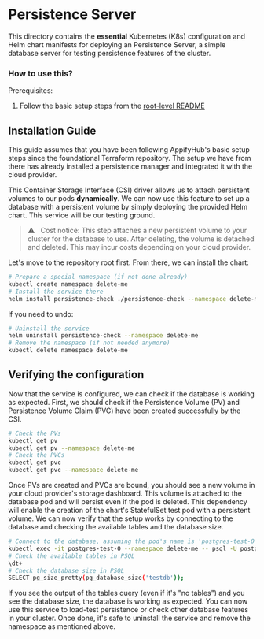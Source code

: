 # Persistence Server

This directory contains the **essential** Kubernetes (K8s) configuration and Helm chart manifests for deploying an Persistence Server, a simple database server for testing persistence features of the cluster.

### How to use this?

Prerequisites:

  1. Follow the basic setup steps from the [root-level README](../README.md)

## Installation Guide

This guide assumes that you have been following AppifyHub's basic setup steps since the foundational Terraform repository. The setup we have from there has already installed a persistence manager and integrated it with the cloud provider.

This Container Storage Interface (CSI) driver allows us to attach persistent volumes to our pods **dynamically**. We can now use this feature to set up a database with a persistent volume by simply deploying the provided Helm chart. This service will be our testing ground.

> ⚠️ &nbsp; Cost notice: This step attaches a new persistent volume to your cluster for the database to use. After deleting, the volume is detached and deleted. This may incur costs depending on your cloud provider.

Let's move to the repository root first. From there, we can install the chart:

```bash
# Prepare a special namespace (if not done already)
kubectl create namespace delete-me
# Install the service there
helm install persistence-check ./persistence-check --namespace delete-me
```

If you need to undo:

```bash
# Uninstall the service
helm uninstall persistence-check --namespace delete-me
# Remove the namespace (if not needed anymore)
kubectl delete namespace delete-me
```

## Verifying the configuration

Now that the service is configured, we can check if the database is working as expected. First, we should check if the Persistence Volume (PV) and Persistence Volume Claim (PVC) have been created successfully by the CSI.

```bash
# Check the PVs
kubectl get pv
kubectl get pv --namespace delete-me
# Check the PVCs
kubectl get pvc
kubectl get pvc --namespace delete-me
```

Once PVs are created and PVCs are bound, you should see a new volume in your cloud provider's storage dashboard. This volume is attached to the database pod and will persist even if the pod is deleted. This dependency will enable the creation of the chart's StatefulSet test pod with a persistent volume. We can now verify that the setup works by connecting to the database and checking the available tables and the database size.

```bash
# Connect to the database, assuming the pod's name is 'postgres-test-0'
kubectl exec -it postgres-test-0 --namespace delete-me -- psql -U postgres testdb
# Check the available tables in PSQL
\dt+
# Check the database size in PSQL
SELECT pg_size_pretty(pg_database_size('testdb'));
```

If you see the output of the tables query (even if it's "no tables") and you see the database size, the database is working as expected. You can now use this service to load-test persistence or check other database features in your cluster. Once done, it's safe to uninstall the service and remove the namespace as mentioned above.
